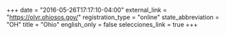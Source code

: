 +++
date = "2016-05-26T17:17:10-04:00"
external_link = "https://olvr.ohiosos.gov/"
registration_type = "online"
state_abbreviation = "OH"
title = "Ohio"
english_only = false 
selecciones_link = true
+++

